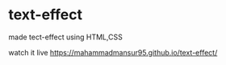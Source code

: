 # text-effect

made tect-effect using HTML,CSS

watch it live https://mahammadmansur95.github.io/text-effect/


